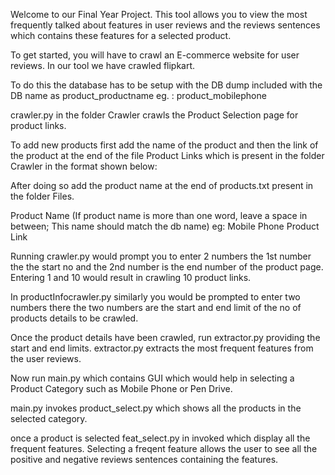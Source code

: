 Welcome to our Final Year Project. This tool allows you to view the most frequently talked about features in user reviews and the reviews sentences which contains these features for a selected product. 

To get started, you will have to crawl an E-commerce website for user reviews. In our tool we have crawled flipkart. 

To do this the database has to be setup with the DB dump included with the DB name as product_productname eg. : product_mobilephone

crawler.py in the folder Crawler crawls the Product Selection page for product links.

To add new products first add the name of the product and then the link of the product at the end of the file Product Links which is present in the folder Crawler in the format shown below:

After doing so add the product name at the end of products.txt present in the folder Files. 

Product Name <new line>
(If product name is more than one word, leave a space in between; This name should match the db name) eg: Mobile Phone
Product Link

Running crawler.py would prompt you to enter 2 numbers the 1st number the the start no and the 2nd number is the end number of the product page. Entering 1 and 10 would result in crawling 10 product links.

In productInfocrawler.py similarly you would be prompted to enter two numbers there the two numbers are the start and end limit of the no of products details to be crawled. 

Once the product details have been crawled, run extractor.py providing the start and end limits. 
extractor.py extracts the most frequent features from the user reviews. 

Now run main.py which contains GUI which would help in selecting a Product Category such as Mobile Phone or Pen Drive.

main.py invokes product_select.py which shows all the products in the selected category. 

once a product is selected feat_select.py in invoked which display all the frequent features. Selecting a freqent feature allows the user to see all the positive and negative reviews sentences containing the features. 
